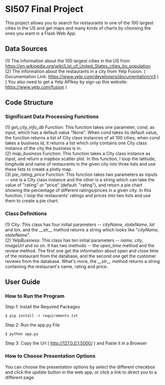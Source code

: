 # SI507 Final Project
This project allows you to search for restaurants in one of the 100 largest cities in the US and get maps and many kinds of charts by choosing the ones you want in a Flask Web App.

## Data Sources
(1) The information about the 100 largest cities in the US from https://en.wikipedia.org/wiki/List_of_United_States_cities_by_population  
(2) The information about the restaurants in a city from Yelp Fusion. ( Documentation Link: https://www.yelp.com/developers/documentation/v3 ) ( You also need to get a Yelp APIkey by sign up this website: https://www.yelp.com/fusion )  

## Code Structure
### Significant Data Processing Functions
(1) *get_city_info_db* Function: This function takes one parameter, *cond*, as input, which has a default value "None". When *cond* takes its default value, the function returns a list of City class instances of all 100 cities; when *cond* takes a business id, it returns a list which only contains one City class instance of the city the business is in.     
(2) *map_business* Function: This function takes a City class instance as input, and return a mapbox scatter plot. In this function, I loop the latitude, longitude and name of restaurants in the given city into three lists and use these lists to create a plotly map.  
(3) *pie_rating_price* Function: This function takes two parameters as inputs -- one is a City class instance and the other is a string which can take the value of "rating" or "price" (default: "rating"), and return a pie chart showing the percentage of different ratings/prices in a given city. In this function, I loop the restaurants' ratings and prices into two lists and use them to create a pie chart.
### Class Definitions  
(1) City: This class has four initial parameters -- *cityName*, *stateName*, *lat* and *lon*, and the *\_\_str\_\_* method returns a string which looks like "*cityName*, *stateName*".  
(2) YelpBusiness: This class has ten initial parameters -- *name*, *city*, *imageUrl* and so on. It has two methods -- the *open_time* method and the *review* method. The first one get the information about open and close time of the restaurant from the database, and the second one get the customer reviews from the database. What's more, the *\_\_str\_\_* method returns a string containing the restaurant's name, rating and price.  

## User Guide  
### How to Run the Program
Step 1: Install the Required Packages  
```  
$ pip install -r requirements.txt  
```  
Step 2: Run the app.py File  
```  
$ python app.py  
```  
Step 3: Copy the Url ( http://127.0.0.1:5000/ ) and Paste it in a Browser  
### How to Choose Presentation Options  
You can choose the presentation options by select the different checkbox and click the *update* button in the web app, or click a link to direct you to a different page.  
